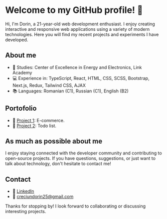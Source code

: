# Welcome to my GitHub profile! 👋

Hi, I'm Dorin, a 21-year-old web development enthusiast. I enjoy creating interactive and responsive web applications using a variety of modern technologies. Here you will find my recent projects and experiments I have developed.

## About me

- 🌱 Studies: Center of Excellence in Energy and Electronics, Link Academy
- 💻 Experience in: TypeScript, React, HTML, CSS, SCSS, Bootstrap, Next.js, Redux, Tailwind CSS, AJAX
- 📚 Languages: Romanian (C1), Russian (C1), English (B2)

## Portofolio

- 🚀 [Project 1]((https://dorincreciun.github.io/ecommerce-product-page/)): E-commerce.
- 🌟 [Project 2](https://dorincreciun.github.io/todo-list-live/): Todo list.

## As much as possible about me

I enjoy staying connected with the developer community and contributing to open-source projects. If you have questions, suggestions, or just want to talk about technology, don't hesitate to contact me!

## Contact

- 💬 [LinkedIn](https://www.linkedin.com/in/dorin-creciun-07b900270/)
- 📧 creciundorin25@gmail.com

Thanks for stopping by! I look forward to collaborating or discussing interesting projects.

